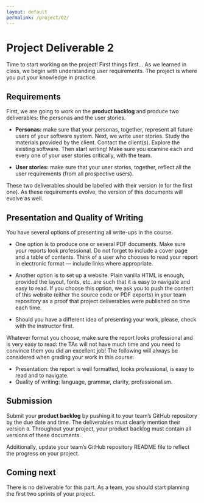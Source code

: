 ```yaml
---
layout: default
permalink: /project/02/
---
```


# Project Deliverable 2

Time to start working on the project! First things first... As we learned in class, we begin with understanding user requirements. The project is where you put your knowledge in practice. 

## Requirements

First, we are going to work on the **product backlog** and produce two deliverables: the personas and the user stories.

- **Personas:** make sure that your personas, together, represent all future users of your software system.
Next, we write user stories. Study the materials provided by the client. Contact the client(s). Explore the existing software. Then start writing! Make sure you examine each and every one of your user stories critically, with the team.

- **User stories:** make sure that your user stories, together, reflect all the user requirements (from all prospective users).

These two deliverables should be labelled with their version (`0` for the first one). As these requirements evolve, the version of this documents will evolve as well. 

## Presentation and Quality of Writing

You have several options of presenting all write-ups in the course.

- One option is to produce one or several PDF documents. Make sure your reports look professional. Do not forget to include a cover page and a table of contents. Think of a user who chooses to read your report in electronic format — include links where appropriate.

- Another option is to set up a website. Plain vanilla HTML is enough, provided the layout, fonts, etc. are such that it is easy to navigate and easy to read. If you choose this option, we ask you to push the content of this website (either the source code or PDF exports) in your team repository as a proof that project deliverables were published on time each time. 

- Should you have a different idea of presenting your work, please, check with the instructor first. 

Whatever format you choose, make sure the report looks professional and is very easy to read: the TAs will not have much time and you need to convince them you did an excellent job! The following will always be considered when grading your work in this course:

- Presentation: the report is well formatted, looks professional, is easy to read and to navigate. 
- Quality of writing: language, grammar, clarity, professionalism.

## Submission

Submit your **product backlog** by pushing it to your team’s GitHub repository by the due date and time. The deliverables must clearly mention their version `0`. Throughout your project, your product backlog must contain all versions of these documents.  

Additionally, update your team’s GitHub repository README file to reflect the progress on your project. 

## Coming next

There is no deliverable for this part. As a team, you should start planning the first two sprints of your project. 